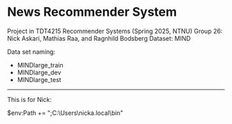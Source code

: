 # News Recommender System

Project in TDT4215 Recommender Systems (Spring 2025, NTNU)
Group 26: Nick Askari, Mathias Raa, and Ragnhild Bodsberg
Dataset: MIND

Data set naming:

- MINDlarge_train
- MINDlarge_dev
- MINDlarge_test

--------------------------------------------------------------------
This is for Nick:

$env:Path += ";C:\Users\nicka\.local\bin"
